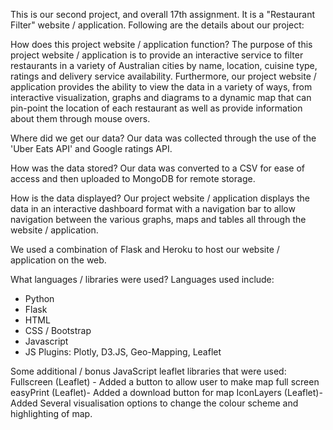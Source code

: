 This is our second project, and overall 17th assignment. It is a "Restaurant Filter" website / application. Following are the details about our project:

How does this project website / application function?
The purpose of this project website / application is to provide an interactive service to filter restaurants in a variety of Australian cities by name, location, cuisine type, ratings and delivery service availability.
Furthermore, our project website / application provides the ability to view the data in a variety of ways, from interactive visualization, graphs and diagrams
to a dynamic map that can pin-point the location of each restaurant as well as provide information about them through mouse overs. 


Where did we get our data?
Our data was collected through the use of the 'Uber Eats API' and Google ratings API. 

How was the data stored?
Our data was converted to a CSV for ease of access and then uploaded to MongoDB for remote storage.

How is the data displayed?
Our project website / application displays the data in an interactive dashboard format with a navigation bar to allow navigation between the various graphs, maps and tables all through the website / application.

We used a combination of Flask and Heroku to host our website / application on the web.

What languages / libraries were used?
Languages used include:
- Python
- Flask
- HTML
- CSS / Bootstrap
- Javascript
- JS Plugins: Plotly, D3.JS, Geo-Mapping, Leaflet

Some additional / bonus JavaScript leaflet libraries that were used:
Fullscreen (Leaflet) - Added a button to allow user to make map full screen 
easyPrint (Leaflet)- Added a download button for map
IconLayers (Leaflet)- Added Several visualisation options to change the colour scheme and highlighting of map.